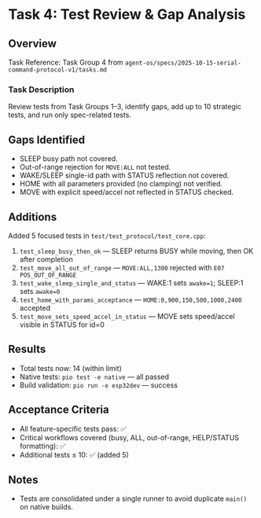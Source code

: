 # Task 4: Test Review & Gap Analysis

## Overview
Task Reference: Task Group 4 from `agent-os/specs/2025-10-15-serial-command-protocol-v1/tasks.md`

### Task Description
Review tests from Task Groups 1–3, identify gaps, add up to 10 strategic tests, and run only spec-related tests.

## Gaps Identified
- SLEEP busy path not covered.
- Out-of-range rejection for `MOVE:ALL` not tested.
- WAKE/SLEEP single-id path with STATUS reflection not covered.
- HOME with all parameters provided (no clamping) not verified.
- MOVE with explicit speed/accel not reflected in STATUS checked.

## Additions
Added 5 focused tests in `test/test_protocol/test_core.cpp`:
1. `test_sleep_busy_then_ok` — SLEEP returns BUSY while moving, then OK after completion
2. `test_move_all_out_of_range` — `MOVE:ALL,1300` rejected with `E07 POS_OUT_OF_RANGE`
3. `test_wake_sleep_single_and_status` — WAKE:1 sets `awake=1`; SLEEP:1 sets `awake=0`
4. `test_home_with_params_acceptance` — `HOME:0,900,150,500,1000,2400` accepted
5. `test_move_sets_speed_accel_in_status` — MOVE sets speed/accel visible in STATUS for id=0

## Results
- Total tests now: 14 (within limit)
- Native tests: `pio test -e native` — all passed
- Build validation: `pio run -e esp32dev` — success

## Acceptance Criteria
- All feature-specific tests pass: ✅
- Critical workflows covered (busy, ALL, out-of-range, HELP/STATUS formatting): ✅
- Additional tests ≤ 10: ✅ (added 5)

## Notes
- Tests are consolidated under a single runner to avoid duplicate `main()` on native builds.

